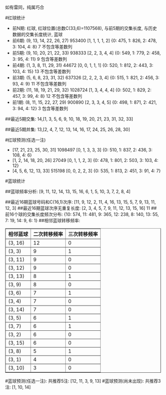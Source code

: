<!-- 
.. title: 双色球2015153期(2015-12-29)数据分析报告
.. slug: slott-2015153-2015-12-29-report
.. date: 2015-12-30 08:00:00 UTC+08:00
.. tags: Lottery
.. link: 
.. description: 
.. type: text
-->

如有雷同，纯属巧合

<!-- TEASER_END-->

#红球统计

- 前N期: 红球, 红球位置(总数C(33,6)=1107568), 与前5期的交集长度, 与历史数据的交集长度统计, 蓝球
- 前6期: (9, 13, 14, 22, 26, 27) 953400 [1, 1, 1, 1, 2] {0: 475, 1: 826, 2: 478, 3: 104, 4: 8} 7 不包含等差数列
- 前5期: (9, 10, 20, 21, 22, 33) 938333 [2, 2, 3, 4, 4] {0: 549, 1: 779, 2: 458, 3: 95, 4: 11} 9 包含等差数列
- 前4期: (1, 3, 8, 11, 29, 31) 44672 [0, 0, 1, 1, 1] {0: 520, 1: 812, 2: 443, 3: 103, 4: 15} 13 不包含等差数列
- 前3期: (5, 6, 8, 23, 31, 32) 637326 [2, 2, 2, 3, 4] {0: 515, 1: 821, 2: 456, 3: 93, 4: 9} 11 不包含等差数列
- 前2期: (11, 18, 19, 21, 29, 32) 1028724 [1, 3, 4, 4, 4] {0: 502, 1: 829, 2: 457, 3: 99, 4: 8} 12 不包含等差数列
- 前1期: (8, 11, 15, 22, 27, 29) 900890 [2, 3, 3, 4, 5] {0: 498, 1: 871, 2: 421, 3: 94, 4: 12} 3 包含等差数列

##最近5期交集:
14,[1, 3, 5, 6, 9, 10, 18, 19, 20, 21, 23, 31, 32, 33]

##最近5期并集:
13,[2, 4, 7, 12, 13, 14, 16, 17, 24, 25, 26, 28, 30]

#红球预测(任选一注)

- [17, 21, 23, 25, 30, 31] 1098497 [0, 1, 3, 3, 3] {0: 510, 1: 837, 2: 436, 3: 108, 4: 6}
- [1, 2, 14, 18, 20, 26] 27049 [0, 1, 1, 2, 3] {0: 478, 1: 801, 2: 503, 3: 103, 4: 12}
- [4, 5, 6, 12, 13, 33] 515198 [0, 0, 2, 2, 3] {0: 535, 1: 813, 2: 451, 3: 91, 4: 7}

#蓝球统计

##蓝球频率分析:
[9, 11, 12, 14, 13, 15, 16, 6, 1, 5, 10, 3, 7, 2, 8, 4]

##最近16期蓝球号码和C(16,1)次序:
 [11, 9, 12, 2, 11, 4, 16, 13, 15, 5, 7, 9, 13, 11, 12, 3]
##最近16期蓝球次序无重复长度:
 [2, 3, 4, 5, 7, 9, 11, 12, 13, 15, 16] 11
##前16个球的交集长度频次分布:
{10: 574, 11: 481, 9: 365, 12: 238, 8: 140, 13: 55, 7: 19, 14: 9, 6: 1}
##相邻蓝球转移频率:
 <table border="1" class="table table-striped dataframe">
  <thead>
    <tr style="text-align: right;">
      <th>相邻蓝球</th>
      <th>二次转移频率</th>
      <th>三次转移频率</th>
    </tr>
  </thead>
  <tbody>
    <tr>
      <td>(3, 16)</td>
      <td>12</td>
      <td>0</td>
    </tr>
    <tr>
      <td>(3, 3)</td>
      <td>9</td>
      <td>1</td>
    </tr>
    <tr>
      <td>(3, 11)</td>
      <td>9</td>
      <td>0</td>
    </tr>
    <tr>
      <td>(3, 12)</td>
      <td>9</td>
      <td>0</td>
    </tr>
    <tr>
      <td>(3, 13)</td>
      <td>8</td>
      <td>1</td>
    </tr>
    <tr>
      <td>(3, 9)</td>
      <td>8</td>
      <td>0</td>
    </tr>
    <tr>
      <td>(3, 6)</td>
      <td>7</td>
      <td>1</td>
    </tr>
    <tr>
      <td>(3, 4)</td>
      <td>7</td>
      <td>0</td>
    </tr>
    <tr>
      <td>(3, 14)</td>
      <td>7</td>
      <td>0</td>
    </tr>
    <tr>
      <td>(3, 5)</td>
      <td>6</td>
      <td>1</td>
    </tr>
    <tr>
      <td>(3, 7)</td>
      <td>6</td>
      <td>1</td>
    </tr>
    <tr>
      <td>(3, 2)</td>
      <td>6</td>
      <td>0</td>
    </tr>
    <tr>
      <td>(3, 15)</td>
      <td>6</td>
      <td>0</td>
    </tr>
    <tr>
      <td>(3, 8)</td>
      <td>5</td>
      <td>1</td>
    </tr>
    <tr>
      <td>(3, 1)</td>
      <td>4</td>
      <td>0</td>
    </tr>
    <tr>
      <td>(3, 10)</td>
      <td>3</td>
      <td>0</td>
    </tr>
  </tbody>
</table>
#蓝球预测(任选一注):
共推荐5注: [12, 11, 3, 9, 13]
#蓝球预测(尚未出现):
共推荐3注: [1, 10, 14]

